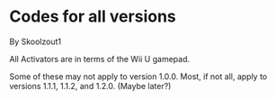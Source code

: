# Codes for all versions
By Skoolzout1

All Activators are in terms of the Wii U gamepad.

Some of these may not apply to version 1.0.0.
Most, if not all, apply to versions 1.1.1, 1.1.2, and 1.2.0. (Maybe later?)
